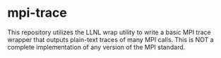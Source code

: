 # mpi-trace
This repository utilizes the LLNL wrap utility to write a basic MPI trace wrapper that outputs plain-text traces of many MPI calls. This is NOT a complete implementation of any version of the MPI standard.
